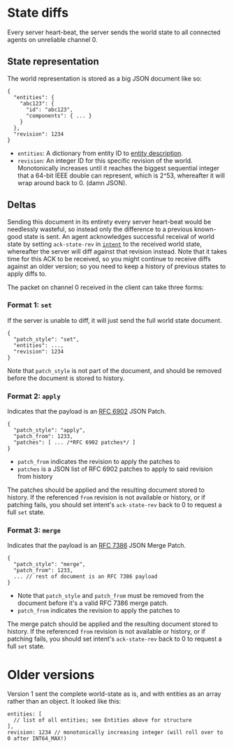 # State diffs

Every server heart-beat, the server sends the world state to all connected agents
on unreliable channel 0. 

## State representation

The world representation is stored as a big JSON document like so:

```
{
  "entities": {
    "abc123": {
      "id": "abc123",
      "components": { ... }
    }
  },
  "revision": 1234
}
```

* `entities`: A dictionary from entity ID to [entity description](https://github.com/alloverse/docs/tree/master/specifications#entity).
* `revision`: An integer ID for this specific revision of the world. Monotonically 
  increases until it reaches the biggest sequential integer that a 64-bit IEEE 
  double can represent, which is 2^53, whereafter it will wrap around back to 0.
  (damn JSON).

## Deltas

Sending this document in its entirety every server heart-beat would be needlessly wasteful,
so instead only the difference to a previous known-good state is sent. An agent acknowledges
successful receival of world state by setting `ack-state-rev` in [`intent`](intent.md) to
the received world state, whereafter the server will diff against that revision instead.
Note that it takes time for this ACK to be received, so you might continue to receive
diffs against an older version; so you need to keep a history of previous states to apply
diffs to.

The packet on channel 0 received in the client can take three forms:

### Format 1: `set`

If the server is unable to diff, it will just send the full world state document.

```
{
  "patch_style": "set",
  "entities": ...,
  "revision": 1234
}
```

Note that `patch_style` is not part of the document, and should be removed before
the document is stored to history.

### Format 2: `apply`

Indicates that the payload is an [RFC 6902](https://tools.ietf.org/html/rfc6902)
JSON Patch.


```
{
  "patch_style": "apply",
  "patch_from": 1233,
  "patches": [ ... /*RFC 6902 patches*/ ]
}
```

* `patch_from` indicates the revision to apply the patches to
* `patches` is a JSON list of RFC 6902 patches to apply to said revision
  from history

The patches should be applied and the resulting document stored to history. If
the referenced `from` revision is not available or history, or if patching fails,
you should set intent's `ack-state-rev` back to 0 to request a full `set` state.

### Format 3: `merge`

Indicates that the payload is an [RFC 7386](https://tools.ietf.org/html/rfc7396)
JSON Merge Patch.


```
{
  "patch_style": "merge",
  "patch_from": 1233,
  ... // rest of document is an RFC 7386 payload
}
```

* Note that `patch_style` and `patch_from` must be removed from the document before
  it's a valid RFC 7386 merge patch.
* `patch_from` indicates the revision to apply the patches to

The merge patch should be applied and the resulting document stored to history. If
the referenced `from` revision is not available or history, or if patching fails,
you should set intent's `ack-state-rev` back to 0 to request a full `set` state.


# Older versions

Version 1 sent the complete world-state as is, and with entities as an array rather
than an object. It looked like this:

```
entities: [
  // list of all entities; see Entities above for structure
],
revision: 1234 // monotonically increasing integer (will roll over to 0 after INT64_MAX!)
```
